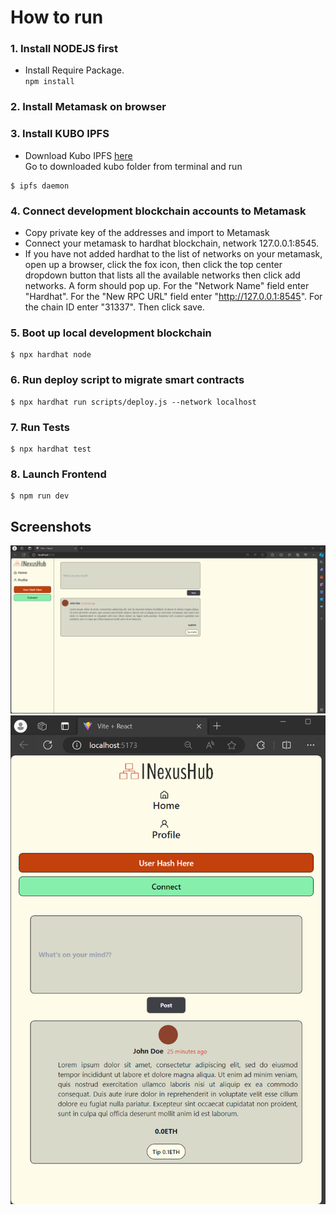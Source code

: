 # How to run
### 1. Install NODEJS first

- Install Require Package.<br>
<code>npm install</code>

### 2. Install Metamask on browser
### 3. Install KUBO IPFS
- Download Kubo IPFS [here](https://dist.ipfs.tech/#kubo)<br>
Go to downloaded kubo folder from terminal and run <br>
```
$ ipfs daemon
```
### 4. Connect development blockchain accounts to Metamask
- Copy private key of the addresses and import to Metamask
- Connect your metamask to hardhat blockchain, network 127.0.0.1:8545.
- If you have not added hardhat to the list of networks on your metamask, open up a browser, click the fox icon, then click the top center dropdown button that lists all the available networks then click add networks. A form should pop up. For the "Network Name" field enter "Hardhat". For the "New RPC URL" field enter "http://127.0.0.1:8545". For the chain ID enter "31337". Then click save. 

### 5. Boot up local development blockchain
```
$ npx hardhat node
```

### 6. Run deploy script to migrate smart contracts
```
$ npx hardhat run scripts/deploy.js --network localhost
```
### 7. Run Tests
```
$ npx hardhat test
```

### 8. Launch Frontend
```
$ npm run dev
```

## Screenshots
![Image Alt text](/Screenshots/ss1.png)
![Image Alt text](/Screenshots/ss2.png)